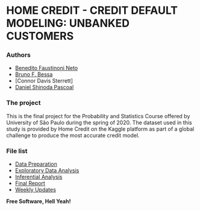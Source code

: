 # HOME CREDIT - CREDIT DEFAULT MODELING: UNBANKED CUSTOMERS

### Authors  
* [Benedito Faustinoni Neto]
* [Bruno F. Bessa]
* [Connor Davis Sterrett]
* [Daniel Shinoda Pascoal]

### The project
This is the final project for the Probability and Statistics Course offered by University of São Paulo during the spring of 2020. The dataset used in this study is provided by Home Credit on the Kaggle platform as part of a global challenge to produce the most accurate credit model.

### File list
* [Data Preparation]
* [Exploratory Data Analysis]
* [Inferential Analysis]
* [Final Report]
* [Weekly Updates]


**Free Software, Hell Yeah!**

[//]: # (These are reference links used in the body of this note and get stripped out when the markdown processor does its job. There is no need to format nicely because it shouldn't be seen. Thanks SO - http://stackoverflow.com/questions/4823468/store-comments-in-markdown-syntax)

   [benedito faustinoni neto]: https://github.com/bfaustinoni
   [bruno f. bessa]: <https://github.com/brunofbessa>
   [connor davissterrett]: <https://github.com/ConnorSterrett>
   [daniel shinoda pascoal]: <https://github.com/danielshipas>

   [data preparation]: <https://github.com/bfaustinoni/home_credit_repo/tree/main/home_credit/1.Data%20Prep>
   [exploratory data analysis]: <https://github.com/bfaustinoni/home_credit_repo/tree/main/home_credit/2.Análise%20Exploratoria>
   [inferential analysis]: <https://github.com/bfaustinoni/home_credit_repo/tree/main/home_credit/3.Análise%20Inferencial>
   [final report]: <https://github.com/bfaustinoni/home_credit_repo/blob/main/home_credit/4.Relatorio/PROJECT_REPORT_CREDIT_DEFAULT_UNDERBANKED.pdf>
   [weekly updates]: <https://github.com/bfaustinoni/home_credit_repo/tree/main/home_credit/Weekly%20Updates>

